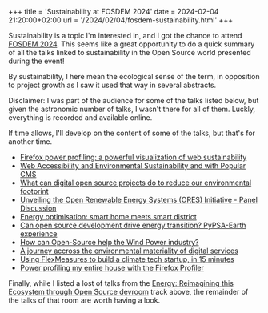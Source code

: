 +++
title = 'Sustainability at FOSDEM 2024'
date = 2024-02-04 21:20:00+02:00
url = '/2024/02/04/fosdem-sustainability.html'
+++

Sustainability is a topic I'm interested in, and I got the chance to attend [FOSDEM 2024](https://fosdem.org/2024/).
This seems like a great opportunity to do a quick summary of all the talks linked to sustainability in the Open Source world presented during the event!

By sustainability, I here mean the ecological sense of the term, in opposition to project growth as I saw it used that way in several abstracts.

Disclaimer: I was part of the audience for some of the talks listed below, but given the astronomic number of talks, I wasn't there for all of them.
Luckly, everything is recorded and available online. 

If time allows, I'll develop on the content of some of the talks, but that's for another time.

- [Firefox power profiling: a powerful visualization of web sustainability](https://fosdem.org/2024/schedule/event/fosdem-2024-2716-firefox-power-profiling-a-powerful-visualization-of-web-sustainability/)
- [Web Accessibility and Environmental Sustainability and with Popular CMS](https://fosdem.org/2024/schedule/event/fosdem-2024-3317-web-accessibility-and-environmental-sustainability-and-with-popular-cms/)
- [What can digital open source projects do to reduce our environmental footprint](https://fosdem.org/2024/schedule/event/fosdem-2024-3312-what-can-digital-open-source-projects-do-to-reduce-our-environmental-footprint/)
- [Unveiling the Open Renewable Energy Systems (ORES) Initiative - Panel Discussion](https://fosdem.org/2024/schedule/event/fosdem-2024-2674-unveiling-the-open-renewable-energy-systems-ores-initiative-panel-discussion/)
- [Energy optimisation: smart home meets smart district](https://fosdem.org/2024/schedule/event/fosdem-2024-1940-energy-optimisation-smart-home-meets-smart-district/)
- [Can open source development drive energy transition? PyPSA-Earth experience](https://fosdem.org/2024/schedule/event/fosdem-2024-2614-can-open-source-development-drive-energy-transition-pypsa-earth-experience/)
- [How can Open-Source help the Wind Power industry?](https://fosdem.org/2024/schedule/event/fosdem-2024-2367-how-can-open-source-help-the-wind-power-industry-/)
- [A journey accross the environmental materiality of digital services](https://fosdem.org/2024/schedule/event/fosdem-2024-3234-a-journey-accross-the-environmental-materiality-of-digital-services/)
- [Using FlexMeasures to build a climate tech startup, in 15 minutes](https://fosdem.org/2024/schedule/event/fosdem-2024-2509-using-flexmeasures-to-build-a-climate-tech-startup-in-15-minutes/)
- [Power profiling my entire house with the Firefox Profiler](https://fosdem.org/2024/schedule/event/fosdem-2024-2723-power-profiling-my-entire-house-with-the-firefox-profiler/)

Finally, while I listed a lost of talks from the [Energy: Reimagining this Ecosystem through Open Source devroom](https://fosdem.org/2024/schedule/track/energy/) track above, the remainder of the talks of that room are worth having a look.